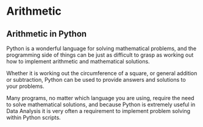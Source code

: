 # Arithmetic

## Arithmetic in Python

Python is a wonderful language for solving mathematical problems, and the programming side of things can be just as difficult to grasp as working out how to implement arithmetic and mathematical solutions. 

Whether it is working out the circumference of a square, or general addition or subtraction, Python can be used to provide answers and solutions to your problems. 

Many programs, no matter which language you are using, require the need to solve mathematical solutions, and because Python is extremely useful in Data Analysis it is very often a requirement to implement problem solving within Python scripts. 
